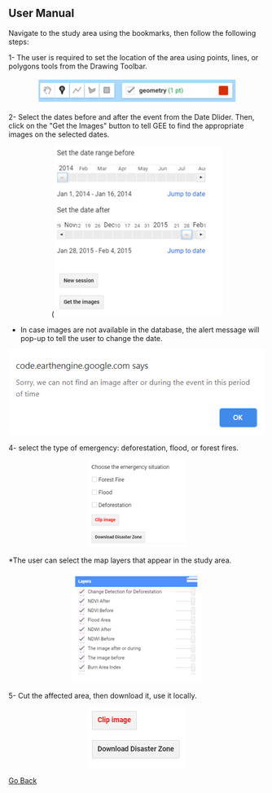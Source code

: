 ## User Manual 
Navigate to the study area using the bookmarks, then follow the following steps:


1- The user is required to set the location of the area using points, lines, or polygons tools from the Drawing Toolbar. 

<p align="center">
<img src="images/2.PNG" />
</p>




2- Select the dates before and after the event from the Date Dlider. Then, click on the "Get the Images" button to tell GEE to find the appropriate images on the selected dates.

<p align="center">
(<img src="images/3.PNG" />
</p>


* In case images are not available in the database, the alert message will pop-up to tell the user to change the date. 

<p align="center">
<img src="images/alert.PNG" />
</p>



4- select the type of emergency: deforestation, flood, or forest fires.

<p align="center">
<img src="images/4.PNG" />
</p>


*The user can select the map layers that appear in the study area.

<p align="center">
<img src="images/5.PNG" />
<p>

5- Cut the affected area, then download it, use it locally.

<p align="center">
<img src="images/6.PNG" />
<p>
  
[Go Back](README.md)



